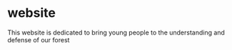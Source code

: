 website
=======

This website is dedicated to bring young people to the understanding and defense of our forest
